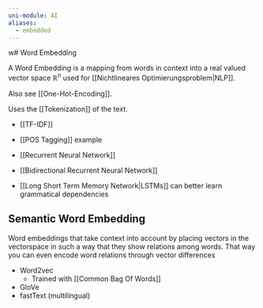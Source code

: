 ```yaml
---
uni-module: AI
aliases:
  - embedded
---
```

w# Word Embedding

A Word Embedding is a mapping from words in context into a real valued vector space $\mathbb{R}^n$ used for [[Nichtlineares Optimierungsproblem|NLP]].

Also see [[One-Hot-Encoding]].

Uses the [[Tokenization]] of the text.

- [[TF-IDF]]

- [[POS Tagging]] example 

- [[Recurrent Neural Network]]
- [[Bidirectional Recurrent Neural Network]]
- [[Long Short Term Memory Network|LSTMs]] can better learn grammatical dependencies 

## Semantic Word Embedding 

Word embeddings that take context into account by placing vectors in the vectorspace in such a way that they show relations among words. That way you can even encode word relations through vector differences

- Word2vec 
	- Trained with [[Common Bag Of Words]]
- GloVe
- fastText (multilingual)



